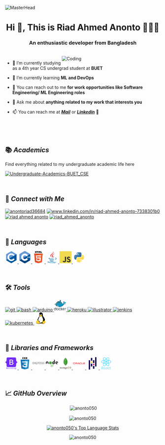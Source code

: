 ![MasterHead](https://user-images.githubusercontent.com/74038190/213910845-af37a709-8995-40d6-be59-724526e3c3d7.gif)
<h1 align="center">Hi 👋, This is Riad Ahmed Anonto 👨🏻‍💻</h1>
<h3 align="center">An enthusiastic developer from Bangladesh</h3>
<br>

<img align="right" alt="Coding" width="320" src="https://user-images.githubusercontent.com/74038190/235224431-e8c8c12e-6826-47f1-89fb-2ddad83b3abf.gif">



- 🔭 I’m currently studying as a 4th year CS undergrad student at **BUET**

- 🌱 I’m currently learning **ML and DevOps**

- 💼 You can reach out to me **for work opportunities like Software Engineering/ ML Engineering roles**

- 💬 Ask me about **anything related to my work that interests you**

- 📫 You can reach me at [***Mail***](mailto:riadahmedanonto355@gmail.com) or [***Linkedin***](https://www.linkedin.com/in/riad-ahmed-anonto-7338301b0/) 🔗

  <br>
  <br>
  <br>

## 📚 ***Academics***
  
Find everything related to my undergraduate academic life here 

  [![Undergraduate-Academics-BUET_CSE](https://img.shields.io/badge/Anonto050-Undergraduate--Academics--BUET_CSE-006400?style=for-the-badge&logo=GitHub&logoColor=FFFFFF&link=https://github.com/Anonto050/Undergraduate-Academics-BUET_CSE)](https://github.com/Anonto050/Undergraduate-Academics-BUET_CSE)



<br>

## 📲 ***Connect with Me*** 
<p align="left">
<a href="https://twitter.com/anontoriad36684" target="blank"><img align="center" src="https://raw.githubusercontent.com/rahuldkjain/github-profile-readme-generator/master/src/images/icons/Social/twitter.svg" alt="anontoriad36684" height="30" width="40" /></a>
<a href="https://linkedin.com/in/riad-ahmed-anonto-7338301b0" target="blank"><img align="center" src="https://raw.githubusercontent.com/rahuldkjain/github-profile-readme-generator/master/src/images/icons/Social/linked-in-alt.svg" alt="www.linkedin.com/in/riad-ahmed-anonto-7338301b0" height="30" width="40" /></a>
<a href="https://fb.com/riad ahmed anonto" target="blank"><img align="center" src="https://raw.githubusercontent.com/rahuldkjain/github-profile-readme-generator/master/src/images/icons/Social/facebook.svg" alt="riad ahmed anonto" height="30" width="40" /></a>
<a href="https://instagram.com/riad_ahmed_anonto" target="blank"><img align="center" src="https://raw.githubusercontent.com/rahuldkjain/github-profile-readme-generator/master/src/images/icons/Social/instagram.svg" alt="riad_ahmed_anonto" height="30" width="40" /></a>
</p>


<!---<p align="left"> <a href="https://twitter.com/anontoriad36684" target="blank"><img src="https://img.shields.io/twitter/follow/anontoriad36684?logo=twitter&style=for-the-badge" alt="anontoriad36684" /></a> </p>-->
<br>

## 📘 ***Languages***
  <p align="left"> 
  <a href="https://www.cprogramming.com/" target="_blank" rel="noreferrer"> <img src="https://raw.githubusercontent.com/devicons/devicon/master/icons/c/c-original.svg" alt="c" width="40" height="40"/> </a>
   <a href="https://www.w3schools.com/cpp/" target="_blank" rel="noreferrer"> <img src="https://raw.githubusercontent.com/devicons/devicon/master/icons/cplusplus/cplusplus-original.svg" alt="cplusplus" width="40" height="40"/> </a> 
     <a href="https://www.w3.org/html/" target="_blank" rel="noreferrer"> <img src="https://raw.githubusercontent.com/devicons/devicon/master/icons/html5/html5-original-wordmark.svg" alt="html5" width="40" height="40"/> </a> 
       <a href="https://www.java.com" target="_blank" rel="noreferrer"> <img src="https://raw.githubusercontent.com/devicons/devicon/master/icons/java/java-original.svg" alt="java" width="40" height="40"/> </a> 
         <a href="https://developer.mozilla.org/en-US/docs/Web/JavaScript" target="_blank" rel="noreferrer"> <img src="https://raw.githubusercontent.com/devicons/devicon/master/icons/javascript/javascript-original.svg" alt="javascript" width="40" height="40"/> </a>       
  <a href="https://www.python.org" target="_blank" rel="noreferrer"> <img src="https://raw.githubusercontent.com/devicons/devicon/master/icons/python/python-original.svg" alt="python" width="40" height="40"/> </a>  </p><br>
   
## 🛠️ ***Tools***
<p align="left"> 
  
  <a href="https://git-scm.com/" target="_blank" rel="noreferrer"> <img src="https://www.vectorlogo.zone/logos/git-scm/git-scm-icon.svg" alt="git" width="40" height="40"/> </a> 
  <a href="https://www.gnu.org/software/bash/" target="_blank" rel="noreferrer"> <img src="https://www.vectorlogo.zone/logos/gnu_bash/gnu_bash-icon.svg" alt="bash" width="40" height="40"/> </a> 
  <a href="https://www.arduino.cc/" target="_blank" rel="noreferrer"> <img src="https://cdn.worldvectorlogo.com/logos/arduino-1.svg" alt="arduino" width="40" height="40"/> </a> 
  <a href="https://www.docker.com/" target="_blank" rel="noreferrer"> <img src="https://raw.githubusercontent.com/devicons/devicon/master/icons/docker/docker-original-wordmark.svg" alt="docker" width="40" height="40"/> </a> 
    <a href="https://heroku.com" target="_blank" rel="noreferrer"> <img src="https://www.vectorlogo.zone/logos/heroku/heroku-icon.svg" alt="heroku" width="40" height="40"/> </a> 
      <a href="https://www.adobe.com/in/products/illustrator.html" target="_blank" rel="noreferrer"> <img src="https://www.vectorlogo.zone/logos/adobe_illustrator/adobe_illustrator-icon.svg" alt="illustrator" width="40" height="40"/> </a>
      <a href="https://www.jenkins.io" target="_blank" rel="noreferrer"> <img src="https://www.vectorlogo.zone/logos/jenkins/jenkins-icon.svg" alt="jenkins" width="40" height="40"/> </a> 
    <a href="https://kubernetes.io" target="_blank" rel="noreferrer"> <img src="https://www.vectorlogo.zone/logos/kubernetes/kubernetes-icon.svg" alt="kubernetes" width="40" height="40"/> </a> 
      <a href="https://www.linux.org/" target="_blank" rel="noreferrer"> <img src="https://raw.githubusercontent.com/devicons/devicon/master/icons/linux/linux-original.svg" alt="linux" width="40" height="40"/> </a> 
      </p><br>
  
  
## 🔰 ***Libraries and Frameworks***
<p align="left"> 
<a href="https://getbootstrap.com" target="_blank" rel="noreferrer"> <img src="https://raw.githubusercontent.com/devicons/devicon/master/icons/bootstrap/bootstrap-plain-wordmark.svg" alt="bootstrap" width="40" height="40"/> </a> 
  <a href="https://www.w3schools.com/css/" target="_blank" rel="noreferrer"> <img src="https://raw.githubusercontent.com/devicons/devicon/master/icons/css3/css3-original-wordmark.svg" alt="css3" width="40" height="40"/> </a> 
   <a href="https://expressjs.com" target="_blank" rel="noreferrer"> <img src="https://raw.githubusercontent.com/devicons/devicon/master/icons/express/express-original-wordmark.svg" alt="express" width="40" height="40"/> </a> 
  <a href="https://nodejs.org" target="_blank" rel="noreferrer"> <img src="https://raw.githubusercontent.com/devicons/devicon/master/icons/nodejs/nodejs-original-wordmark.svg" alt="nodejs" width="40" height="40"/> </a> 
    <a href="https://www.mongodb.com/" target="_blank" rel="noreferrer"> <img src="https://raw.githubusercontent.com/devicons/devicon/master/icons/mongodb/mongodb-original-wordmark.svg" alt="mongodb" width="40" height="40"/> </a> 
   <a href="https://www.oracle.com/" target="_blank" rel="noreferrer"> <img src="https://raw.githubusercontent.com/devicons/devicon/master/icons/oracle/oracle-original.svg" alt="oracle" width="40" height="40"/> </a> 
  <a href="https://pandas.pydata.org/" target="_blank" rel="noreferrer"> <img src="https://raw.githubusercontent.com/devicons/devicon/2ae2a900d2f041da66e950e4d48052658d850630/icons/pandas/pandas-original.svg" alt="pandas" width="40" height="40"/> </a> 
  <a href="https://reactjs.org/" target="_blank" rel="noreferrer"> <img src="https://raw.githubusercontent.com/devicons/devicon/master/icons/react/react-original-wordmark.svg" alt="react" width="40" height="40"/> </a> </p>
  <br>

## 📈 ***GitHub Overview***

<p align="center">&nbsp;<img align="center" height="200px" width="450px" src="https://github-readme-stats.vercel.app/api?username=anonto050&show_icons=true&locale=en&count_private=true&theme=algolia&hide_border=true" alt="anonto050" /></p>

<p align="center"><img align="center" height="200px" width="450px" src="https://github-readme-streak-stats.herokuapp.com/?user=anonto050&show_icons=true&locale=en&count_private=true&theme=algolia&hide_border=true" alt="anonto050" /></p>
<!---<p align="center"><img align="center" height="150px" src="https://github-readme-stats.vercel.app/api/top-langs?username=anonto050&langs_count=8&count_private=true&layout=compact&theme=algolia&hide_border=true&hide=css,scss,html" alt="anonto050" /></p>-->
<p align="center">
<a href="https://github.com/anonto050">
<img alt="anonto050's Top Language Stats" height="210px" width="500px" src="https://github-readme-stats.vercel.app/api/top-langs/?username=anonto050&langs_count=8&count_private=true&layout=compact&theme=algolia&hide_border=true&hide=css,scss,html" /> </a>
</p>
<p align="center"> <img src="https://komarev.com/ghpvc/?username=anonto050&label=Profile%20views&color=0e75b6&style=flat&icon=8&pretty=true" alt="anonto050" /> </p>
